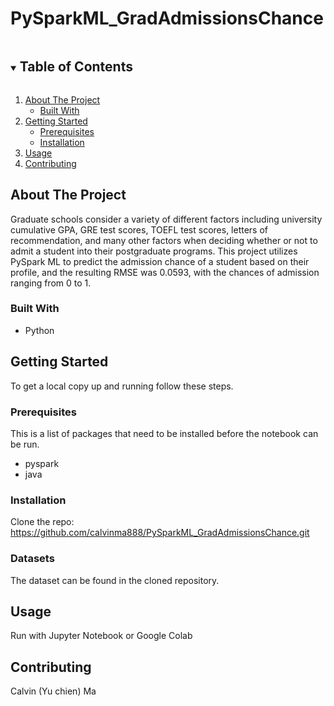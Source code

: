 # PySparkML_GradAdmissionsChance
 
<!-- TABLE OF CONTENTS -->
<details open="open">
  <summary><h2 style="display: inline-block">Table of Contents</h2></summary>
  <ol>
    <li>
      <a href="#about-the-project">About The Project</a>
      <ul>
        <li><a href="#built-with">Built With</a></li>
      </ul>
    </li>
    <li>
      <a href="#getting-started">Getting Started</a>
      <ul>
        <li><a href="#prerequisites">Prerequisites</a></li>
        <li><a href="#installation">Installation</a></li>
      </ul>
    </li>
    <li><a href="#usage">Usage</a></li>
    <li><a href="#contributing">Contributing</a></li>
  </ol>
</details>


<!-- ABOUT THE PROJECT -->
## About The Project

Graduate schools consider a variety of different factors including university cumulative GPA, GRE test scores, TOEFL test scores, letters of recommendation, and many other factors when deciding whether or not to admit a student into their postgraduate programs. This project utilizes PySpark ML to predict the admission chance of a student based on their profile, and the resulting RMSE was 0.0593, with the chances of admission ranging from 0 to 1. 

### Built With

* []()Python


<!-- GETTING STARTED -->
## Getting Started

To get a local copy up and running follow these steps.

### Prerequisites

This is a list of packages that need to be installed before the notebook can be run.
* pyspark
* java


### Installation

Clone the repo: https://github.com/calvinma888/PySparkML_GradAdmissionsChance.git

### Datasets
The dataset can be found in the cloned repository.

<!-- USAGE EXAMPLES -->
## Usage

Run with Jupyter Notebook or Google Colab


<!-- CONTRIBUTING -->
## Contributing

Calvin (Yu chien) Ma

